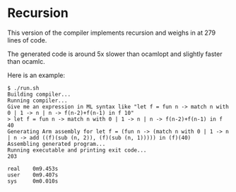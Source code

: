 # Recursion

This version of the compiler implements recursion and weighs in at 279 lines of code.

The generated code is around 5x slower than ocamlopt and slightly faster than ocamlc.

Here is an example:

    $ ./run.sh
    Building compiler...
    Running compiler...
    Give me an expression in ML syntax like "let f = fun n -> match n with 0 | 1 -> n | n -> f(n-2)+f(n-1) in f 10"
    > let f = fun n -> match n with 0 | 1 -> n | n -> f(n-2)+f(n-1) in f 40
    Generating Arm assembly for let f = (fun n -> (match n with 0 | 1 -> n | n -> add ((f)(sub (n, 2)), (f)(sub (n, 1))))) in (f)(40)
    Assembling generated program...
    Running executable and printing exit code...
    203

    real    0m9.453s
    user    0m9.407s
    sys     0m0.010s

